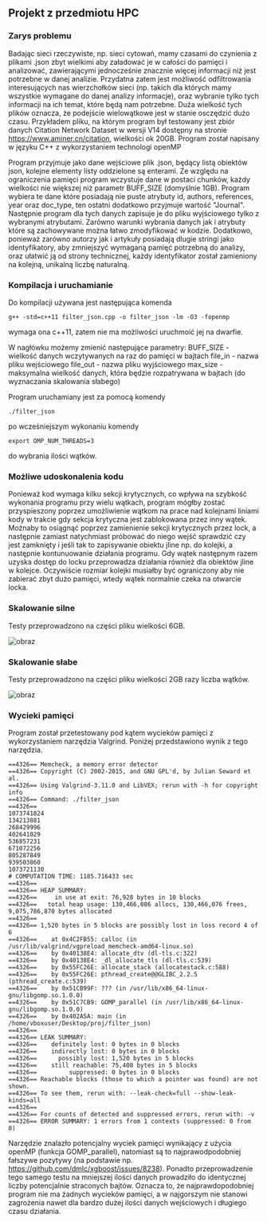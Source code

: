 ## Projekt z przedmiotu HPC

### Zarys problemu

Badając sieci rzeczywiste, np. sieci cytowań, mamy czasami do czynienia z plikami .json zbyt wielkimi aby załadować je w całości do pamięci i analizować, zawierającymi jednocześnie znacznie więcej informacji niż jest potrzebne w danej analizie. Przydatna zatem jest możliwość odfiltrowania interesujących nas wierzchołków sieci (np. takich dla których mamy wszystkie wymagane do danej analizy informacje), oraz wybranie tylko tych informacji na ich temat, które będą nam potrzebne. Duża wielkość tych plików oznacza, że podejście wielowątkowe jest w stanie osczędzić dużo czasu. Przykładem pliku, na którym program był testowany jest zbiór danych Citation Network Dataset w wersji V14 dostępny na stronie https://www.aminer.cn/citation, wielkości ok 20GB. Program został napisany w języku C++ z wykorzystaniem technologi openMP
 
Program przyjmuje jako dane wejściowe plik .json, będący listą obiektów json, kolejne elementy listy oddzielone są enterami. Ze względu na ograniczenia pamięci program wczystuje dane w postaci chunków, każdy wielkości nie większej niż parametr BUFF_SIZE (domyślnie 1GB). Program wybiera te dane które posiadają nie puste atrybuty id, authors, references, year oraz doc_type, ten ostatni dodatkowo przyjmuje wartość "Journal". Następnie program dla tych danych zapisuje je do pliku wyjściowego tylko z wybranymi atrybutami. Zarówno warunki wybrania danych jak i atrybuty które są zachowywane można łatwo zmodyfikować w kodzie.  Dodatkowo, ponieważ zarówno autorzy jak i artykuły posiadają dlugie stringi jako identyfikatory, aby zmniejszyć wymaganą pamięć potrzebną do analizy, oraz ułatwić ją od strony technicznej, każdy identyfikator został zamieniony na kolejną, unikalną liczbę naturalną.

### Kompilacja i uruchamianie

Do kompilacji używana jest następująca komenda 
```
g++ -std=c++11 filter_json.cpp -o filter_json -lm -O3 -fopenmp
```
wymaga ona c++11, zatem nie ma możliwości uruchmoić jej na dwarfie.

W nagłówku możemy zmienić następujące parametry:
BUFF_SIZE - wielkość danych wczytywanych na raz do pamięci w bajtach
file_in - nazwa pliku wejściowego
file_out - nazwa pliku wyjściowego
max_size - maksymalna wielkość danych, która będzie rozpatrywana w bajtach (do wyznaczania skalowania słabego)

Program uruchamiany jest za pomocą komendy
```
./filter_json
```
po wcześniejszym wykonaniu komendy 
```
export OMP_NUM_THREADS=3
```
do wybrania ilości wątków.

### Możliwe udoskonalenia kodu

Ponieważ kod wymaga kilku sekcji krytycznych, co wpływa na szybkość wykonania programu przy wielu wątkach, program mógłby zostać przyspieszony poprzez umożliwienie wątkom na prace nad kolejnami liniami kody w trakcie gdy sekcja krytyczna jest zablokowana przez inny wątek. Możnaby to osiągnąć poprzez zamienienie sekcji krytycznych przez lock, a następnie zamiast natychmiast próbować do niego wejść sprawdzić czy jest zamknięty i jeśli tak to zapisywanie obiektu jline np. do kolejki, a następnie kontunuowanie działania programu. Gdy wątek następnym razem uzyska dostęp do locku przeprowadza działania również dla obiektów jline w kolejce. Oczywiście rozmiar kolejki musiałby być ograniczony aby nie zabierać zbyt dużo pamięci, wtedy wątek normalnie czeka na otwarcie locka.

### Skalowanie silne
Testy przeprowadzono na części pliku wielkości 6GB.

![obraz](https://github.com/szymanskip2299/filter_json/assets/56300609/ec0fff6a-5e4d-4491-b182-cb10148f6cc1)


### Skalowanie słabe
Testy przeprowadzono na części pliku wielkości 2GB razy liczba wątków.

![obraz](https://github.com/szymanskip2299/filter_json/assets/56300609/f71d500d-47aa-47c4-8c2e-ba4ecf0e9bff)

### Wycieki pamięci
Program został przetestowany pod kątem wycieków pamięci z wykorzystaniem narzędzia Valgrind. Poniżej przedstawiono wynik z tego narzędzia.
```
==4326== Memcheck, a memory error detector
==4326== Copyright (C) 2002-2015, and GNU GPL'd, by Julian Seward et al.
==4326== Using Valgrind-3.11.0 and LibVEX; rerun with -h for copyright info
==4326== Command: ./filter_json
==4326== 
1073741824
134213881
268429996
402641029
536857231
671072256
805287849
939503860
1073721130
# COMPUTATION TIME: 1185.716433 sec
==4326== 
==4326== HEAP SUMMARY:
==4326==     in use at exit: 76,928 bytes in 10 blocks
==4326==   total heap usage: 130,466,086 allocs, 130,466,076 frees, 9,075,786,870 bytes allocated
==4326== 
==4326== 1,520 bytes in 5 blocks are possibly lost in loss record 4 of 6
==4326==    at 0x4C2FB55: calloc (in /usr/lib/valgrind/vgpreload_memcheck-amd64-linux.so)
==4326==    by 0x40138E4: allocate_dtv (dl-tls.c:322)
==4326==    by 0x40138E4: _dl_allocate_tls (dl-tls.c:539)
==4326==    by 0x55FC26E: allocate_stack (allocatestack.c:588)
==4326==    by 0x55FC26E: pthread_create@@GLIBC_2.2.5 (pthread_create.c:539)
==4326==    by 0x51CB99F: ??? (in /usr/lib/x86_64-linux-gnu/libgomp.so.1.0.0)
==4326==    by 0x51C7CB9: GOMP_parallel (in /usr/lib/x86_64-linux-gnu/libgomp.so.1.0.0)
==4326==    by 0x402A5A: main (in /home/vboxuser/Desktop/proj/filter_json)
==4326== 
==4326== LEAK SUMMARY:
==4326==    definitely lost: 0 bytes in 0 blocks
==4326==    indirectly lost: 0 bytes in 0 blocks
==4326==      possibly lost: 1,520 bytes in 5 blocks
==4326==    still reachable: 75,408 bytes in 5 blocks
==4326==         suppressed: 0 bytes in 0 blocks
==4326== Reachable blocks (those to which a pointer was found) are not shown.
==4326== To see them, rerun with: --leak-check=full --show-leak-kinds=all
==4326== 
==4326== For counts of detected and suppressed errors, rerun with: -v
==4326== ERROR SUMMARY: 1 errors from 1 contexts (suppressed: 0 from 0)
```
Narzędzie znalazło potencjalny wyciek pamięci wynikający z użycia openMP (funkcja GOMP_parallel), natomiast są to najprawodpodobniej fałszywe pozytywy (na podstawie np. https://github.com/dmlc/xgboost/issues/8238). Ponadto przeprowadzenie tego samego testu na mniejszej ilości danych prowadziło do identycznej liczby potencjalnie straconych bajtów. Oznacza to, że najprawdopodobniej program nie ma żadnych wycieków pamięci, a w najgorszym nie stanowi zagrożenia nawet dla bardzo dużej ilości danych wejściowych i długiego czasu działania.
